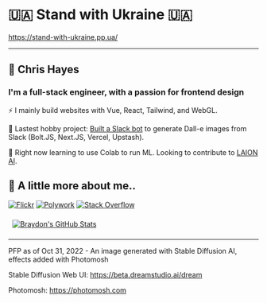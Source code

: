 # 🇺🇦 Stand with Ukraine 🇺🇦

https://stand-with-ukraine.pp.ua/

----

## 🧋 Chris Hayes

### I'm a full-stack engineer, with a passion for frontend design

⚡ I mainly build websites with Vue, React, Tailwind, and WebGL.

🔭 Lastest hobby project: [Built a Slack bot](https://dollybot.digitalsurgeons.com) to generate Dall-e images from Slack (Bolt.JS, Next.JS, Vercel, Upstash).

🌱 Right now learning to use Colab to run ML. Looking to contribute to [LAION AI](https://github.com/LAION-AI/).

## 🤵 A little more about me..

[![Flickr](https://img.shields.io/badge/Flickr-E6007A?style=for-the-badge&logo=Flickr&logoColor=white)](https://www.flickr.com/people/chris-hayes)
[![Polywork](https://img.shields.io/static/v1?style=for-the-badge&message=Polywork&color=543DE0&logo=Polywork&logoColor=FFFFFF&label=)](https://polywork.com/web_dev)
[![Stack Overflow](https://img.shields.io/static/v1?style=for-the-badge&message=Stack+Overflow&color=F58025&logo=Stack+Overflow&logoColor=FFFFFF&label=)](https://stackoverflow.com/users/2096769/chris-hayes)

<a href="https://github.com/christopher-hayes">
  <img align="center" style="margin:0.5rem" src="https://github-readme-stats.vercel.app/api?username=christopher-hayes&show_icons=true&count_private=true&theme=gruvbox" alt="Braydon's GitHub Stats" />
</a>

----

PFP as of Oct 31, 2022 - An image generated with Stable Diffusion AI, effects added with Photomosh

Stable Diffusion Web UI: https://beta.dreamstudio.ai/dream

Photomosh: https://photomosh.com

